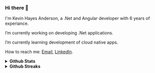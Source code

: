 ### Hi there 👋

I'm Kevin Hayes Anderson, a .Net and Angular developer with 6 years of experiance.

I’m currently working on developing .Net applications.

I’m currently learning development of cloud native apps.

How to reach me: [Email](mailto:kevinhayesanderson@gmail.com), [LinkedIn](https://www.linkedin.com/in/kevinhayesanderson/).

<details>	
  <summary><b>Github Stats</b></summary>

  <br />
  <img height="180em" src="https://github-readme-stats.vercel.app/api?username=kevinhayesanderson&show_icons=true&hide_border=true&&count_private=true&include_all_commits=true" />
  <img height="180em" src="https://github-readme-stats.vercel.app/api/top-langs/?username=kevinhayesanderson&exclude_repo=KNN-Image-Classification&show_icons=true&hide_border=true&layout=compact&langs_count=8"/>
</details>

<details>	
  <summary><b>Github Streaks</b></summary>

  <br />
  <img height="180em" src="https://github-readme-streak-stats.herokuapp.com/?user=kevinhayesanderson&hide_border=true" />
</details>
